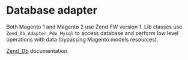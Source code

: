 # Database adapter

Both Magento 1 and Magento 2 use Zend FW version 1. Lib classes use `Zend_Db_Adapter_Pdo_Mysql` to access database and
 perform low level operations with data (bypassing Magento models resources).
 
[Zend_Db](http://framework.zend.com/manual/1.12/en/zend.db.html) documentation.